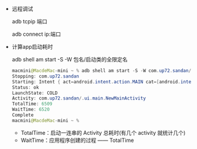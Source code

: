 - 远程调试

  adb tcpip 端口

  adb connect ip:端口

- 计算app启动耗时

  adb shell am start -S -W 包名/启动类的全限定名

  ```java
  macmini@MacdeMac-mini ~ % adb shell am start -S -W com.up72.sandan/com.up72.sandan.ui.SplashActivity
  Stopping: com.up72.sandan
  Starting: Intent { act=android.intent.action.MAIN cat=[android.intent.category.LAUNCHER] cmp=com.up72.sandan/.ui.SplashActivity }
  Status: ok
  LaunchState: COLD
  Activity: com.up72.sandan/.ui.main.NewMainActivity
  TotalTime: 6509
  WaitTime: 6520
  Complete
  macmini@MacdeMac-mini ~ % 
  ```

  - TotalTime：启动一连串的 Activity 总耗时(有几个 activity 就统计几个)
  - WaitTime：应用程序创建的过程 —— TotalTime